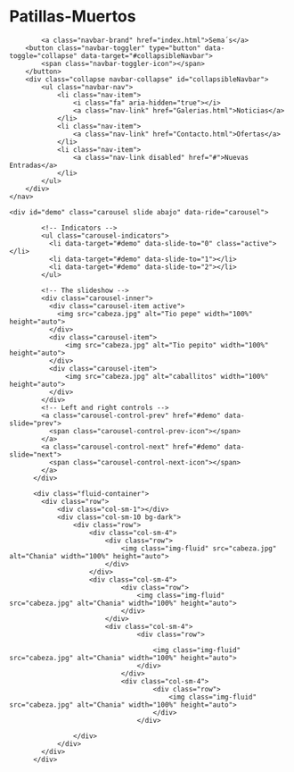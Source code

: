 ﻿# Patillas-Muertos


<!DOCTYPE html>
<html lang="en">
<head>
        <title>www.sema´s.es</title>
        <meta charset="utf-8">
        <meta name="viewport" content="width=device-width, initial-scale=1">
        <link rel="stylesheet" href="https://maxcdn.bootstrapcdn.com/bootstrap/4.0.0-beta.2/css/bootstrap.min.css">
        <link rel="stylesheet" type="text/css" href="style.css">
        <script type="text/javascript" src="javasito.js"></script>
        <script src="https://ajax.googleapis.com/ajax/libs/jquery/3.2.1/jquery.min.js"></script>
        <script src="https://cdnjs.cloudflare.com/ajax/libs/popper.js/1.12.9/umd/popper.min.js"></script>
        <script src="https://maxcdn.bootstrapcdn.com/bootstrap/4.0.0-beta.2/js/bootstrap.min.js"></script>

</head>
<body>
    <nav class="navbar navbar-expand-sm bg-dark navbar-dark fixed-top ">
	  
            <a class="navbar-brand" href="index.html">Sema´s</a>
        <button class="navbar-toggler" type="button" data-toggle="collapse" data-target="#collapsibleNavbar">
            <span class="navbar-toggler-icon"></span>
        </button>
        <div class="collapse navbar-collapse" id="collapsibleNavbar">
            <ul class="navbar-nav">
                <li class="nav-item">
                    <i class="fa" aria-hidden="true"></i>
                    <a class="nav-link" href="Galerias.html">Noticias</a>
                </li>
                <li class="nav-item">
                    <a class="nav-link" href="Contacto.html">Ofertas</a>
                </li>
                <li class="nav-item">
                    <a class="nav-link disabled" href="#">Nuevas Entradas</a>
                </li>    
            </ul>
        </div>
    </nav>

    <div id="demo" class="carousel slide abajo" data-ride="carousel">

            <!-- Indicators -->
            <ul class="carousel-indicators">
              <li data-target="#demo" data-slide-to="0" class="active"></li>
              <li data-target="#demo" data-slide-to="1"></li>
              <li data-target="#demo" data-slide-to="2"></li>
            </ul>
        
            <!-- The slideshow -->
            <div class="carousel-inner">
              <div class="carousel-item active">
                <img src="cabeza.jpg" alt="Tio pepe" width="100%" height="auto">
              </div>
              <div class="carousel-item">
                  <img src="cabeza.jpg" alt="Tio pepito" width="100%" height="auto">
              </div>
              <div class="carousel-item">
                  <img src="cabeza.jpg" alt="caballitos" width="100%" height="auto">
              </div>
            </div>
            <!-- Left and right controls -->
            <a class="carousel-control-prev" href="#demo" data-slide="prev">
              <span class="carousel-control-prev-icon"></span>
            </a>
            <a class="carousel-control-next" href="#demo" data-slide="next">
              <span class="carousel-control-next-icon"></span>
            </a>
          </div>

          <div class="fluid-container">
            <div class="row">
                <div class="col-sm-1"></div>
                <div class="col-sm-10 bg-dark">
                    <div class="row">
                        <div class="col-sm-4">
                            <div class="row">
                                <img class="img-fluid" src="cabeza.jpg" alt="Chania" width="100%" height="auto">
                            </div>
                        </div>
                        <div class="col-sm-4">
                                <div class="row">
                                    <img class="img-fluid" src="cabeza.jpg" alt="Chania" width="100%" height="auto">
                                </div>
                            </div>
                            <div class="col-sm-4">
                                    <div class="row">
                                        
                                        <img class="img-fluid" src="cabeza.jpg" alt="Chania" width="100%" height="auto">
                                    </div>
                                </div>
                                <div class="col-sm-4">
                                        <div class="row">
                                            <img class="img-fluid" src="cabeza.jpg" alt="Chania" width="100%" height="auto">
                                        </div>
                                    </div>
                        
                    </div>
                </div>
            </div>
          </div>
